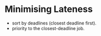 # Minimising Lateness
- sort by deadlines (closest deadline first).
- priority to the closest-deadline job.

